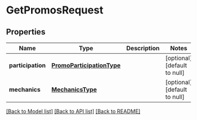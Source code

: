 # GetPromosRequest

## Properties
Name | Type | Description | Notes
------------ | ------------- | ------------- | -------------
**participation** | [**PromoParticipationType**](PromoParticipationType.md) |  | [optional] [default to null]
**mechanics** | [**MechanicsType**](MechanicsType.md) |  | [optional] [default to null]

[[Back to Model list]](../README.md#documentation-for-models) [[Back to API list]](../README.md#documentation-for-api-endpoints) [[Back to README]](../README.md)


